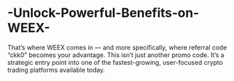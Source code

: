 # -Unlock-Powerful-Benefits-on-WEEX-
That’s where WEEX comes in — and more specifically, where referral code “ckk0” becomes your advantage.  This isn’t just another promo code. It’s a strategic entry point into one of the fastest-growing, user-focused crypto trading platforms available today.
